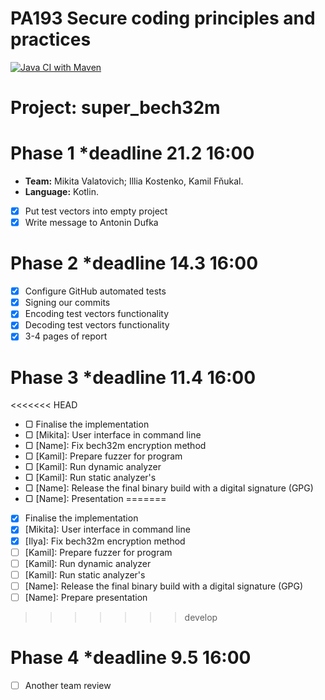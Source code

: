 # PA193 Secure coding principles and practices
[![Java CI with Maven](https://github.com/NikitaVolotovich/super_bech32m/actions/workflows/maven.yml/badge.svg?branch=main)](https://github.com/NikitaVolotovich/super_bech32m/actions/workflows/maven.yml)
# Project: super_bech32m
# Phase 1 *deadline 21.2 16:00
* **Team:** Mikita Valatovich; Illia Kostenko, Kamil Fňukal.
* **Language:** Kotlin.
* [x] Put test vectors into empty project
* [x] Write message to Antonin Dufka
# Phase 2 *deadline 14.3 16:00
* [x] Configure GitHub automated tests
* [x] Signing our commits
* [x] Encoding test vectors functionality
* [x] Decoding test vectors functionality
* [x] 3-4 pages of report
# Phase 3 *deadline 11.4 16:00
<<<<<<< HEAD
* ▢ Finalise the implementation 
* ▢ [Mikita]: User interface in command line
* ▢ [Name]: Fix bech32m encryption method
* ▢ [Kamil]: Prepare fuzzer for program
* ▢ [Kamil]: Run dynamic analyzer
* ▢ [Kamil]: Run static analyzer's
* ▢ [Name]: Release the final binary build with a digital signature (GPG)
* ▢ [Name]: Presentation
=======
* [x] Finalise the implementation 
* [x] [Mikita]: User interface in command line
* [x] [Ilya]: Fix bech32m encryption method
* [ ] [Kamil]: Prepare fuzzer for program
* [ ] [Kamil]: Run dynamic analyzer
* [ ] [Kamil]: Run static analyzer's
* [ ] [Name]: Release the final binary build with a digital signature (GPG)
* [ ] [Name]: Prepare presentation 
>>>>>>> develop
# Phase 4 *deadline 9.5 16:00
* [ ] Another team review

